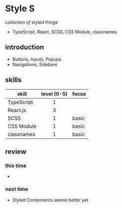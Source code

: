 # Style S
_collection of styled things_

- TypeScript, React, SCSS, CSS Module, classnames


## introduction

- Buttons, Inputs, Popups
- Navigations, Sidebars



## skills

skill |  level (0-5) | focus
---|:---:|:---
TypeScript | 1 |
React.js  | 3 | 
SCSS | 1 | basic 
CSS Module | 1 | basic
classnames | 1 | basic


## review

### this time
- 

### next time
- Styled Components seems better yet
